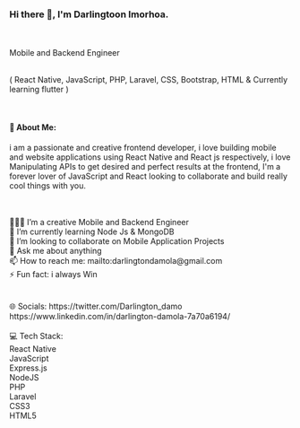 ### Hi there 👋, I'm Darlingtoon Imorhoa.
<br><br>
Mobile and Backend Engineer
<br>
<br>
<p>( React Native, JavaScript, PHP, Laravel, CSS, Bootstrap, HTML & Currently learning flutter )</p>
<br> 
<h4>💫 About Me:</h4>
<p>
i am a passionate and creative frontend developer, i love building mobile and website applications using React Native and React js respectively, i love Manipulating APIs to get desired and perfect results at the frontend, I'm a forever lover of JavaScript and React looking to collaborate and build really cool things with you.
</p>
<br> 
<br>
👨🏻‍💻 I’m a creative Mobile and Backend Engineer <br>
🌱 I’m currently learning Node Js & MongoDB <br>
👯 I’m looking to collaborate on Mobile Application Projects <br>
💬 Ask me about anything <br>
📫 How to reach me: mailto:darlingtondamola@gmail.com <br>
⚡ Fun fact: i always Win <br>
<br> 
<br>
🌐 Socials:
https://twitter.com/Darlington_damo <br>
https://www.linkedin.com/in/darlington-damola-7a70a6194/
<br> 
<br>
💻 Tech Stack: <br> 
React Native <br>
JavaScript <br>
Express.js <br>
NodeJS <br>
PHP <br>
Laravel <br>
CSS3 <br>
HTML5 <br> 


<!--
**Darmolar/Darmolar** is a ✨ _special_ ✨ repository because its `README.md` (this file) appears on your GitHub profile.

Here are some ideas to get you started:

- 🔭 I’m currently working on ...
- 🌱 I’m currently learning ...
- 👯 I’m looking to collaborate on ...
- 🤔 I’m looking for help with ...
- 💬 Ask me about ...
- 📫 How to reach me: ...
- 😄 Pronouns: ...
- ⚡ Fun fact: ...
-->
